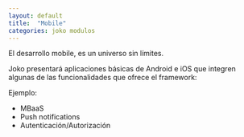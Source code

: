 ```yaml
---
layout: default
title:  "Mobile"
categories: joko modulos
---
```


El desarrollo mobile, es un universo sin límites. 

Joko presentará aplicaciones básicas de Android e iOS que integren algunas de las funcionalidades que ofrece el framework: 

Ejemplo: 

- MBaaS
- Push notifications
- Autenticación/Autorización 



